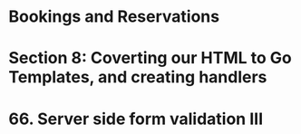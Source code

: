 # Bookings and Reservations

# Section 8: Coverting our HTML to Go Templates, and creating handlers

# 66. Server side form validation III
